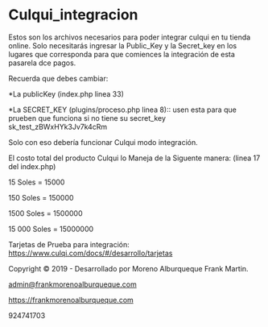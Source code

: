 # Culqui_integracion

Estos son los archivos necesarios para poder integrar culqui en tu tienda online. Solo necesitarás ingresar la Public_Key y la Secret_key en los lugares que corresponda para que comiences la integración de esta pasarela dce pagos.

Recuerda que debes cambiar:

*La publicKey (index.php linea 33)

*La SECRET_KEY (plugins/proceso.php linea 8):: usen esta para que prueben que funciona si no tiene su secret_key sk_test_zBWxHYk3Jv7k4cRm

Solo con eso debería funcionar Culqui modo integración.

El costo total del producto Culqui lo Maneja de la Siguente manera: (linea 17 del index.php)

15 Soles =  15000

150 Soles = 150000

1500 Soles = 1500000

15 000 Soles = 15000000

Tarjetas de Prueba para integración: https://www.culqi.com/docs/#/desarrollo/tarjetas

Copyright © 2019 - Desarrollado por Moreno Alburqueque Frank Martin.

admin@frankmorenoalburqueque.com

https://frankmorenoalburqueque.com

924741703
